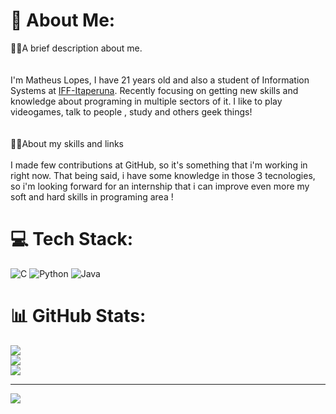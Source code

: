 # 💫 About Me:
 🐱‍👤A brief description about me.<br><br><br> I'm Matheus Lopes, I have 21 years old and also  a student of Information Systems at [IFF-Itaperuna](https://portal1.iff.edu.br/nossos-campi/itaperuna). Recently focusing on getting new skills and knowledge about programing in multiple sectors of it. I like to play videogames, talk to people , study and others geek things!<br><br><br> 🐱‍🏍About my skills and links<br><br>I made few contributions at GitHub, so it's something that i'm working in right now. That being said, i have some knowledge in those 3 tecnologies, so i'm looking forward for an internship that i can improve even more my soft and hard skills in programing area ! 


# 💻 Tech Stack:
![C](https://img.shields.io/badge/c-%2300599C.svg?style=for-the-badge&logo=c&logoColor=white) ![Python](https://img.shields.io/badge/python-3670A0?style=for-the-badge&logo=python&logoColor=ffdd54) ![Java](https://img.shields.io/badge/java-%23ED8B00.svg?style=for-the-badge&logo=openjdk&logoColor=white)
# 📊 GitHub Stats:
![](https://github-readme-stats.vercel.app/api?username=Apolinholol&theme=radical&hide_border=false&include_all_commits=false&count_private=false)<br/>
![](https://github-readme-streak-stats.herokuapp.com/?user=Apolinholol&theme=radical&hide_border=false)<br/>
![](https://github-readme-stats.vercel.app/api/top-langs/?username=Apolinholol&theme=radical&hide_border=false&include_all_commits=false&count_private=false&layout=compact)


---
[![](https://visitcount.itsvg.in/api?id=Apolinholol&icon=2&color=12)](https://visitcount.itsvg.in)

<!-- Proudly created with GPRM ( https://gprm.itsvg.in ) -->
